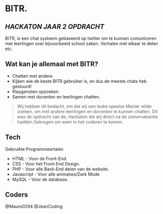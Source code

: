 # BITR.
## _HACKATON JAAR 2 OPDRACHT_

BITR, is een chat systeem gebaseerd op twitter om te kunnen comuniceren met leerlingen over bijvoorbeeld school zaken. Verhalen met elkaar te delen etc.


## Wat kan je allemaal met BITR?

- Chatten met andere.
- Kijken wie de beste BITR gebruiker is, en dus de meeste chats heb gestuurd!
- Klasgenoten opzoeken
- Samen met docenten en leerlingen chatten.



> Wij hebben dit bedacht, om dat wij een leuke speelse 
> Manier wilde zoeken, om met andere leerlingen en docenten te kunnen chatten.
> Dit was de opdracht van de, Hackaton die wij direct na de zomervakantie hadden
> Gekregen om weer in het coderen te komen.


## Tech

Gebruikte Programmeertalen
- HTML - Voor de Front-End.
- CSS - Voor het Front-End Design.
- PHP - Voor alle Back-End delen van de website.
- Javascript - Voor alle animaties/Dark Mode
- MySQL - Voor de database.


## Coders

@Mauro0294
@JeanCoding
